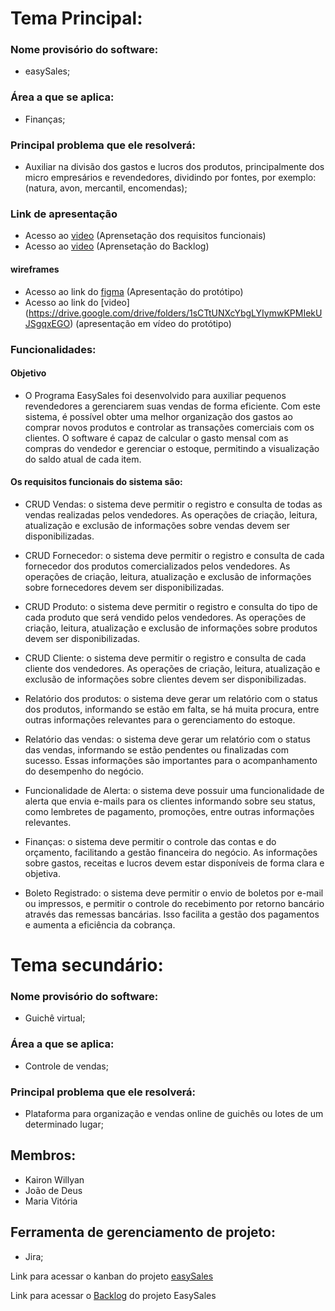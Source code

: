 # Tema Principal:
### **Nome provisório do software:**

- easySales;

### **Área a que se aplica:** 

- Finanças;

### **Principal problema que ele resolverá:**

- Auxiliar na divisão dos gastos e lucros dos produtos, principalmente dos micro empresários e revendedores, dividindo por fontes, por exemplo: (natura, avon, mercantil, encomendas);

### **Link de apresentação**

- Acesso ao [video](https://drive.google.com/file/d/1jE2CcQRxjEbf6farJhRxpiZgXIZAd7Dz/view?usp=drivesdk) (Aprensetação dos requisitos funcionais)
- Acesso ao [video](https://drive.google.com/file/d/18riciWy7ymPHTP0FXxVv_eEqU2gpZUct/view?usp=sharing) (Aprensetação do Backlog)

#### **wireframes**

- Acesso ao link do [figma](https://www.figma.com/file/zIyv17Txs6Fmu2BptRmIg5/Untitled?node-id=0%3A1&t=uFioURj3NFIN6vU1-1) (Apresentação do protótipo)
- Acesso ao link do [video] (https://drive.google.com/drive/folders/1sCTtUNXcYbgLYIymwKPMIekUJSgqxEGO) (apresentação em vídeo do protótipo)

### **Funcionalidades:**
#### **Objetivo**
- O Programa EasySales foi desenvolvido para auxiliar pequenos revendedores a gerenciarem suas vendas de forma eficiente. Com este sistema, é possível obter uma melhor organização dos gastos ao comprar novos produtos e controlar as transações comerciais com os clientes. O software é capaz de calcular o gasto mensal com as compras do vendedor e gerenciar o estoque, permitindo a visualização do saldo atual de cada item.

#### **Os requisitos funcionais do sistema são:**

- CRUD Vendas: o sistema deve permitir o registro e consulta de todas as vendas realizadas pelos vendedores. As operações de criação, leitura, atualização e exclusão de informações sobre vendas devem ser disponibilizadas.

- CRUD Fornecedor: o sistema deve permitir o registro e consulta de cada fornecedor dos produtos comercializados pelos vendedores. As operações de criação, leitura, atualização e exclusão de informações sobre fornecedores devem ser disponibilizadas.

- CRUD Produto: o sistema deve permitir o registro e consulta do tipo de cada produto que será vendido pelos vendedores. As operações de criação, leitura, atualização e exclusão de informações sobre produtos devem ser disponibilizadas.

- CRUD Cliente: o sistema deve permitir o registro e consulta de cada cliente dos vendedores. As operações de criação, leitura, atualização e exclusão de informações sobre clientes devem ser disponibilizadas.

- Relatório dos produtos: o sistema deve gerar um relatório com o status dos produtos, informando se estão em falta, se há muita procura, entre outras informações relevantes para o gerenciamento do estoque.

- Relatório das vendas: o sistema deve gerar um relatório com o status das vendas, informando se estão pendentes ou finalizadas com sucesso. Essas informações são importantes para o acompanhamento do desempenho do negócio.

- Funcionalidade de Alerta: o sistema deve possuir uma funcionalidade de alerta que envia e-mails para os clientes informando sobre seu status, como lembretes de pagamento, promoções, entre outras informações relevantes.

- Finanças: o sistema deve permitir o controle das contas e do orçamento, facilitando a gestão financeira do negócio. As informações sobre gastos, receitas e lucros devem estar disponíveis de forma clara e objetiva.

- Boleto Registrado: o sistema deve permitir o envio de boletos por e-mail ou impressos, e permitir o controle do recebimento por retorno bancário através das remessas bancárias. Isso facilita a gestão dos pagamentos e aumenta a eficiência da cobrança.

# Tema secundário:
### **Nome provisório do software:**

- Guichê virtual;

### **Área a que se aplica:**

- Controle de vendas;

### **Principal problema que ele resolverá:**

- Plataforma para organização e vendas online de guichês ou lotes de um determinado lugar;


## Membros: 
- Kairon Willyan
- João de Deus 
- Maria Vitória

## Ferramenta de gerenciamento de projeto:
- Jira;

Link para acessar o kanban do projeto [easySales](https://easysales.atlassian.net/jira/software/projects/EAS/boards/1)

Link para acessar o [Backlog](https://drive.google.com/file/d/1aLGfeUBPlwT__gFFsKMCOCP-SkoJwOAr/view?usp=sharing) do projeto EasySales